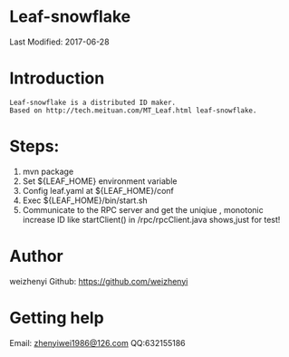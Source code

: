 Leaf-snowflake
=============

Last Modified: 2017-06-28


Introduction
============
    Leaf-snowflake is a distributed ID maker.
    Based on http://tech.meituan.com/MT_Leaf.html leaf-snowflake.

Steps:
============
1. mvn package
2. Set ${LEAF_HOME} environment variable
3. Config leaf.yaml at ${LEAF_HOME}/conf
4. Exec ${LEAF_HOME}/bin/start.sh
5. Communicate to the RPC server and get the uniqiue , monotonic increase ID like startClient() in /rpc/rpcClient.java shows,just for test!


# Author
weizhenyi
Github: https://github.com/weizhenyi



# Getting help
Email: zhenyiwei1986@126.com
QQ:632155186